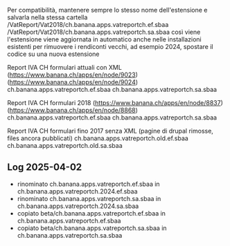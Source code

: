 Per compatibilità, mantenere sempre lo stesso nome dell'estensione e salvarla nella stessa cartella 
/VatReport/Vat2018/ch.banana.apps.vatreportch.ef.sbaa
/VatReport/Vat2018/ch.banana.apps.vatreportch.sa.sbaa
così viene l'estensione viene aggiornata in automatico anche nelle installazioni esistenti 
per rimuovere i rendiconti vecchi, ad esempio 2024, spostare il codice su una nuova estensione

Report IVA CH formulari attuali con XML
(https://www.banana.ch/apps/en/node/9023)
(https://www.banana.ch/apps/en/node/9024)
ch.banana.apps.vatreportch.ef.sbaa
ch.banana.apps.vatreportch.sa.sbaa

Report IVA CH formulari 2018
(https://www.banana.ch/apps/en/node/8837)
(https://www.banana.ch/apps/en/node/8868)
ch.banana.apps.vatreportch.ef.sbaa
ch.banana.apps.vatreportch.sa.sbaa

Report IVA CH formulari fino 2017 senza XML
(pagine di drupal rimosse, files ancora pubblicati)
ch.banana.apps.vatreportch.old.ef.sbaa
ch.banana.apps.vatreportch.old.sa.sbaa

Log 2025-04-02
---------------
- rinominato ch.banana.apps.vatreportch.ef.sbaa in ch.banana.apps.vatreportch.2024.ef.sbaa
- rinominato ch.banana.apps.vatreportch.sa.sbaa in ch.banana.apps.vatreportch.2024.sa.sbaa
- copiato beta/ch.banana.apps.vatreportch.ef.sbaa in ch.banana.apps.vatreportch.ef.sbaa
- copiato beta/ch.banana.apps.vatreportch.sa.sbaa in ch.banana.apps.vatreportch.sa.sbaa
